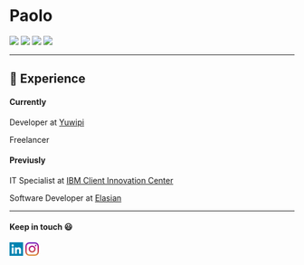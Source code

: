   
# Paolo
[![](https://img.shields.io/badge/OS-Ubuntu-orange?style=for-the-badge&logo=ubuntu)](https://ubuntu.com/)
[![](https://img.shields.io/badge/OS-Fedora-blue?style=for-the-badge&logo=appveyor)](https://fedora.com/)
[![](https://img.shields.io/badge/OS-REDHAT-red?style=for-the-badge&logo=appveyor)](https://www.redhat.com/en)
[![](https://img.shields.io/badge/Editor-VS%20Code-blue?style=for-the-badge&logo=appveyor)](https://code.visualstudio.com/)

<hr>

## :briefcase: Experience 

#### Currently
Developer at [Yuwipi](https://www.yuwpi.de/)

Freelancer

#### Previusly
IT Specialist at [IBM Client Innovation Center](https://www.ibm.com)

Software Developer at [Elasian](https://www.elaisian.com)

<hr>

#### Keep in touch :smiley:
[![](/images/linkedin.png)](https://www.linkedin.com/in/paolo-lagalante/)
[![](/images/instagram.png)](https://www.instagram.com/paololagalante/)
<!--
## :dart: Goals

#### Current
- [ ] Improve my career
- [ ] Enjoy experiece abroad
- [ ] Create a software house
- [ ] Partecipate to Hackathons

#### Completed
- [x] Start a programmer career
- [x] Attended a startups accelerator program
-->

<!--
**Dantesk/Dantesk** is a ✨ _special_ ✨ repository because its `README.md` (this file) appears on your GitHub profile.

Here are some ideas to get you started:

- 🔭 I’m currently working on ...
- 🌱 I’m currently learning ...
- 👯 I’m looking to collaborate on ...
- 🤔 I’m looking for help with ...
- 💬 Ask me about ...
- 📫 How to reach me: ...
- 😄 Pronouns: ...
- ⚡ Fun fact: ...
-->
